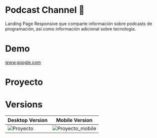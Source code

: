 # Podcast Channel 🎵

Landing Page Responsive que comparte información sobre podcasts de programación, así como información adicional sobre tecnología.

# Demo

www.google.com

# Proyecto



# Versions

| Desktop Version | Mobile Version |
| ------------- | ------------- |
| ![Proyecto](https://user-images.githubusercontent.com/30696989/123358218-b662b200-d530-11eb-9117-d56ee612485c.png)  | ![Proyecto_mobile](https://user-images.githubusercontent.com/30696989/123358609-54567c80-d531-11eb-8577-6bc3f0c2b74c.png)  |






